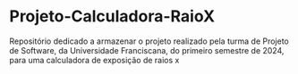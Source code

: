 # Projeto-Calculadora-RaioX
Repositório dedicado a armazenar o projeto realizado pela turma de Projeto de Software, da Universidade Franciscana, do primeiro semestre de 2024, para uma calculadora de exposição de raios x
